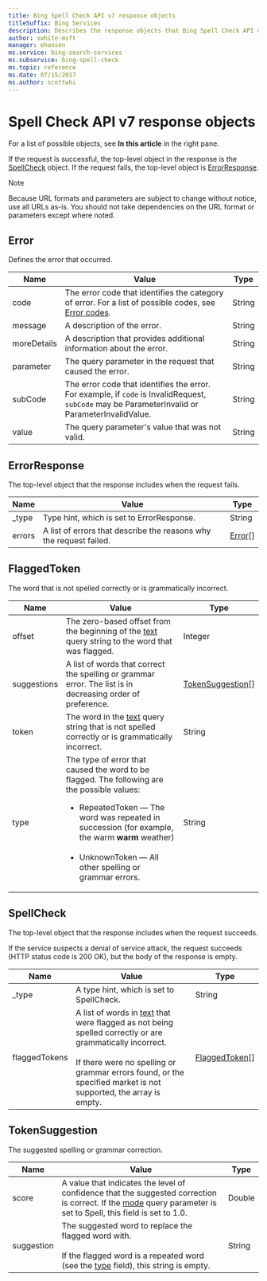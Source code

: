 ```yaml
---
title: Bing Spell Check API v7 response objects
titleSuffix: Bing Services
description: Describes the response objects that Bing Spell Check API may return in the JSON response.
author: swhite-msft
manager: ehansen
ms.service: bing-search-services
ms.subservice: bing-spell-check
ms.topic: reference
ms.date: 07/15/2017
ms.author: scottwhi
---
```


# Spell Check API v7 response objects

For a list of possible objects, see **In this article** in the right pane.

If the request is successful, the top-level object in the response is the [SpellCheck](#spellcheck) object. If the request fails, the top-level object is [ErrorResponse](#errorresponse). 

> [!NOTE]
> Because URL formats and parameters are subject to change without notice, use all URLs as-is. You should not take dependencies on the URL format or parameters except where noted.
  
## Error  

Defines the error that occurred.  
  
|Name|Value|Type 
|-|-|-  
|<a name="error-code"></a>code|The error code that identifies the category of error. For a list of possible codes, see [Error codes](error-codes.md#error-codes).|String
|<a name="error-message"></a>message|A description of the error.|String 
|<a name="error-moredetails"></a>moreDetails|A description that provides additional information about the error.|String
|<a name="error-parameter"></a>parameter|The query parameter in the request that caused the error.|String
|<a name="error-subcode"></a>subCode|The error code that identifies the error. For example, if `code` is InvalidRequest, `subCode` may be ParameterInvalid or ParameterInvalidValue.|String
|<a name="error-value"></a>value|The query parameter's value that was not valid.|String
  
## ErrorResponse  

The top-level object that the response includes when the request fails.  
  
|Name|Value|Type
|-|-|-
|_type|Type hint, which is set to ErrorResponse.|String
|<a name="errors"></a>errors|A list of errors that describe the reasons why the request failed.|[Error](#error)[]  

## FlaggedToken

The word that is not spelled correctly or is grammatically incorrect.  
  
|Name|Value|Type
|-|-|-
|<a name="flaggedtoken-offset"></a>offset|The zero-based offset from the beginning of the [text](query-parameters.md#text) query string to the word that was flagged.|Integer  
|<a name="flaggedtoken-suggestions"></a>suggestions|A list of words that correct the spelling or grammar error. The list is in decreasing order of preference.|[TokenSuggestion](#tokensuggestion)[]  
|<a name="flaggedtoken-token"></a>token|The word in the [text](query-parameters.md#text) query string that is not spelled correctly or is grammatically incorrect.|String
|<a name="flaggedtoken-type"></a>type|The type of error that caused the word to be flagged. The following are the possible values:<ul><li>RepeatedToken &mdash; The word was repeated in succession (for example, the warm **warm** weather)<br/><br/></li><li>UnknownToken &mdash; All other spelling or grammar errors.</li></ul>|String 
  
## SpellCheck  

The top-level object that the response includes when the request succeeds.  
  
If the service suspects a denial of service attack, the request succeeds (HTTP status code is 200 OK), but the body of the response is empty.  
  
|Name|Value|Type
|-|-|-
|_type|A type hint, which is set to SpellCheck.|String
|<a name="flaggedtokens"></a>flaggedTokens|A list of words in [text](query-parameters.md#text) that were flagged as not being spelled correctly or are grammatically incorrect.<br/><br/>If there were no spelling or grammar errors found, or the specified market is not supported, the array is empty.|[FlaggedToken](#flaggedtoken)[] 
  
## TokenSuggestion  

The suggested spelling or grammar correction.  
  
|Name|Value|Type
|-|-|-
|<a name="score"></a>score|A value that indicates the level of confidence that the suggested correction is correct. If the [mode](query-parameters.md#mode) query parameter is set to Spell, this field is set to 1.0.|Double 
|<a name="suggestion"></a>suggestion|The suggested word to replace the flagged word with.<br/><br/>If the flagged word is a repeated word (see the [type](#flaggedtoken-type) field), this string is empty.|String  
  